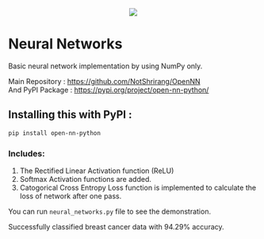 <div align="center">
  <img src="https://user-images.githubusercontent.com/85283622/206227131-e25b01d8-4c35-4770-a4e9-728655766858.png"></a>
</div>

# Neural Networks

Basic neural network implementation by using NumPy only. <br>

Main Repository : https://github.com/NotShrirang/OpenNN <br>
And PyPI Package : https://pypi.org/project/open-nn-python/

## Installing this with PyPI :

```sh
pip install open-nn-python
```

### Includes:
1. The Rectified Linear Activation function (ReLU)
2. Softmax Activation functions are added.<br>
3. Catogorical Cross Entropy Loss function is implemented to calculate the loss of network after one pass.<br>

You can run <code>neural_networks.py</code> file to see the demonstration.

Successfully classified breast cancer data with 94.29% accuracy.
